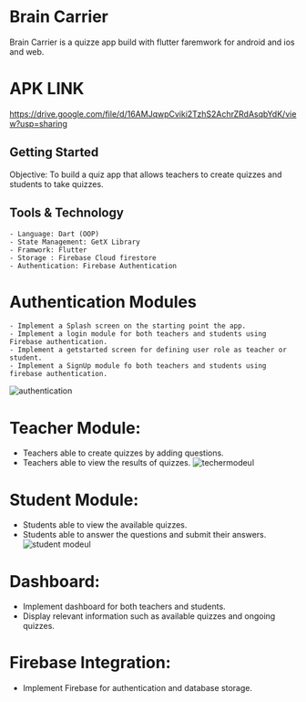 # Brain Carrier

Brain Carrier is a quizze app build with flutter faremwork for android and ios and web.
# APK LINK
https://drive.google.com/file/d/16AMJqwpCviki2TzhS2AchrZRdAsqbYdK/view?usp=sharing

## Getting Started
Objective: To build a quiz app that allows teachers to create quizzes and students to take quizzes.

## Tools & Technology

    - Language: Dart (OOP)
    - State Management: GetX Library
    - Framwork: Flutter
    - Storage : Firebase Cloud firestore
    - Authentication: Firebase Authentication

# Authentication Modules
    - Implement a Splash screen on the starting point the app.
    - Implement a login module for both teachers and students using Firebase authentication.
    - Implement a getstarted screen for defining user role as teacher or student.
    - Implement a SignUp module fo both teachers and students using firebase authentication.
![authentication](https://github.com/dipu363/BrainCarrier/assets/46664324/83edfde5-c383-4d76-a310-54c672b88ad6)

# Teacher Module:

   - Teachers able to create quizzes by adding questions.
   - Teachers  able to view the results of quizzes.
 ![techermodeul](https://github.com/dipu363/BrainCarrier/assets/46664324/0a3ba28e-096e-44fe-921c-4eab34e3f6d8)

# Student Module:

   - Students  able to view the available quizzes.
   - Students  able to answer the questions and submit their answers.
![student modeul](https://github.com/dipu363/BrainCarrier/assets/46664324/9facb0d5-bdc4-4f47-b5f7-a40ea0b14993)

# Dashboard:

   - Implement dashboard for both teachers and students.
   - Display relevant information such as available quizzes and ongoing quizzes.


# Firebase Integration:
   - Implement Firebase for authentication and database storage.

 
    

